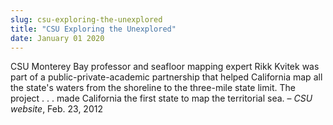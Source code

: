 ```yaml
---
slug: csu-exploring-the-unexplored
title: "CSU Exploring the Unexplored"
date: January 01 2020
---
```


 
<p>
  CSU Monterey Bay professor and seafloor mapping expert Rikk Kvitek was part of
  a public-private-academic partnership that helped California map all the
  state's waters from the shoreline to the three-mile state limit. The project .
  . . made California the first state to map the territorial sea. –
  <em>CSU website</em>, Feb. 23, 2012
</p>
 
